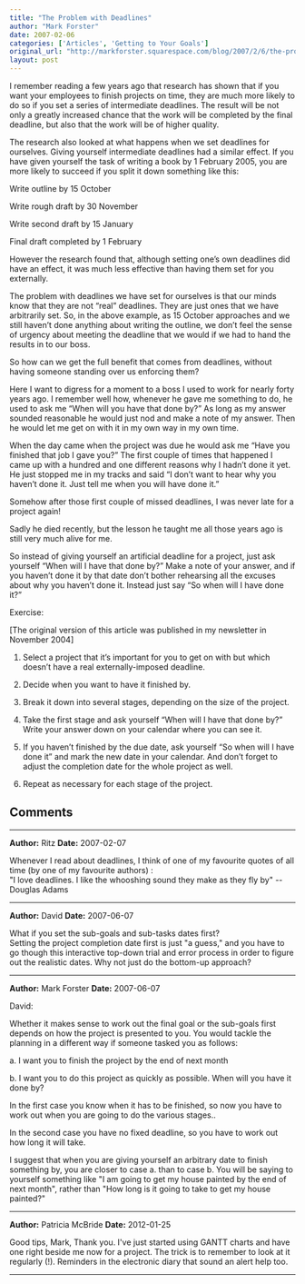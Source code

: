 ```yaml
---
title: "The Problem with Deadlines"
author: "Mark Forster"
date: 2007-02-06
categories: ['Articles', 'Getting to Your Goals']
original_url: "http://markforster.squarespace.com/blog/2007/2/6/the-problem-with-deadlines.html"
layout: post
---
```


I remember reading a few years ago that research has shown that if you want your employees to finish projects on time, they are much more likely to do so if you set a series of intermediate deadlines. The result will be not only a greatly increased chance that the work will be completed by the final deadline, but also that the work will be of higher quality.

The research also looked at what happens when we set deadlines for ourselves. Giving yourself intermediate deadlines had a similar effect. If you have given yourself the task of writing a book by 1 February 2005, you are more likely to succeed if you split it down something like this:

Write outline by 15 October

Write rough draft by 30 November

Write second draft by 15 January

Final draft completed by 1 February

However the research found that, although setting one’s own deadlines did have an effect, it was much less effective than having them set for you externally.

The problem with deadlines we have set for ourselves is that our minds know that they are not “real” deadlines. They are just ones that we have arbitrarily set. So, in the above example, as 15 October approaches and we still haven’t done anything about writing the outline, we don’t feel the sense of urgency about meeting the deadline that we would if we had to hand the results in to our boss.

So how can we get the full benefit that comes from deadlines, without having someone standing over us enforcing them?

Here I want to digress for a moment to a boss I used to work for nearly forty years ago. I remember well how, whenever he gave me something to do, he used to ask me “When will you have that done by?” As long as my answer sounded reasonable he would just nod and make a note of my answer. Then he would let me get on with it in my own way in my own time.

When the day came when the project was due he would ask me “Have you finished that job I gave you?” The first couple of times that happened I came up with a hundred and one different reasons why I hadn’t done it yet. He just stopped me in my tracks and said “I don’t want to hear why you haven’t done it. Just tell me when you will have done it.”

Somehow after those first couple of missed deadlines, I was never late for a project again!

Sadly he died recently, but the lesson he taught me all those years ago is still very much alive for me.

So instead of giving yourself an artificial deadline for a project, just ask yourself “When will I have that done by?” Make a note of your answer, and if you haven’t done it by that date don’t bother rehearsing all the excuses about why you haven’t done it. Instead just say “So when will I have done it?”

Exercise:

[The original version of this article was published in my newsletter in November 2004]

1. Select a project that it’s important for you to get on with but which doesn’t have a real externally-imposed deadline.

2. Decide when you want to have it finished by.

3. Break it down into several stages, depending on the size of the project.

4. Take the first stage and ask yourself “When will I have that done by?” Write your answer down on your calendar where you can see it.

5. If you haven’t finished by the due date, ask yourself “So when will I have done it” and mark the new date in your calendar. And don’t forget to adjust the completion date for the whole project as well.

6. Repeat as necessary for each stage of the project.


## Comments

---

**Author:** Ritz
**Date:** 2007-02-07

Whenever I read about deadlines, I think of one of my favourite quotes of all time (by one of my favourite authors) :   
"I love deadlines. I like the whooshing sound they make as they fly by" -- Douglas Adams

---

**Author:** David
**Date:** 2007-06-07

What if you set the sub-goals and sub-tasks dates first?  
Setting the project completion date first is just "a guess," and you have to go though this interactive top-down trial and error process in order to figure out the realistic dates. Why not just do the bottom-up approach?

---

**Author:** Mark Forster
**Date:** 2007-06-07

David:  
  
Whether it makes sense to work out the final goal or the sub-goals first depends on how the project is presented to you. You would tackle the planning in a different way if someone tasked you as follows:  
  
a. I want you to finish the project by the end of next month  
  
b. I want you to do this project as quickly as possible. When will you have it done by?  
  
In the first case you know when it has to be finished, so now you have to work out when you are going to do the various stages..  
  
In the second case you have no fixed deadline, so you have to work out how long it will take.  
  
I suggest that when you are giving yourself an arbitrary date to finish something by, you are closer to case a. than to case b. You will be saying to yourself something like "I am going to get my house painted by the end of next month", rather than "How long is it going to take to get my house painted?"

---

**Author:** Patricia McBride
**Date:** 2012-01-25

Good tips, Mark, Thank you. I've just started using GANTT charts and have one right beside me now for a project. The trick is to remember to look at it regularly (!). Reminders in the electronic diary that sound an alert help too.

---

